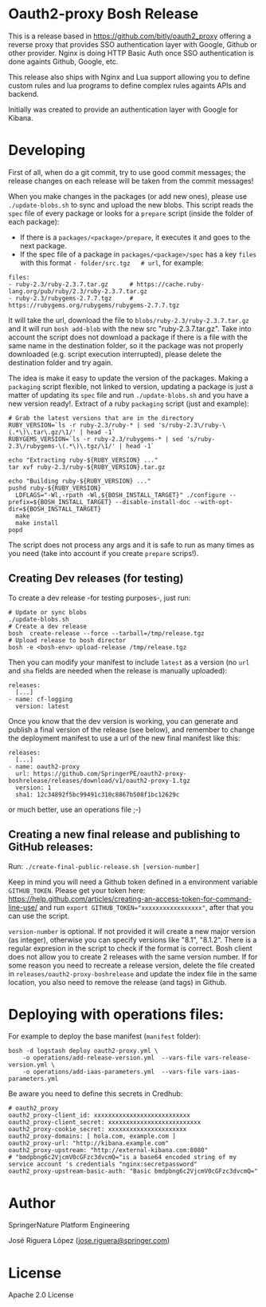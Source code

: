 # Oauth2-proxy Bosh Release

This is a release based in https://github.com/bitly/oauth2_proxy
offering a reverse proxy that provides SSO authentication layer with Google,
Github or other provider. Nginx is doing HTTP Basic Auth once SSO authentication
is done againts Github, Google, etc. 

This release also ships with Nginx and Lua support allowing you to define
custom rules and lua programs to define complex rules againts APIs and backend.

Initially was created to provide an authentication layer with Google for Kibana.


# Developing

First of all, when do a git commit, try to use good commit messages; the release
changes on each release will be taken from the commit messages!

When you make changes in the packages (or add new ones), please use
`./update-blobs.sh` to sync and upload the new blobs. This script reads the `spec` file 
of every package or looks for a `prepare` script (inside the folder of each package):

* If there is a `packages/<package>/prepare`, it executes it and goes to the next package.
* If the spec file of a package in `packages/<package>/spec` has a key `files` with this
format `- folder/src.tgz   # url`, for example:
```
files:
- ruby-2.3/ruby-2.3.7.tar.gz      # https://cache.ruby-lang.org/pub/ruby/2.3/ruby-2.3.7.tar.gz
- ruby-2.3/rubygems-2.7.7.tgz     # https://rubygems.org/rubygems/rubygems-2.7.7.tgz
```
It will take the url, download the file to `blobs/ruby-2.3/ruby-2.3.7.tar.gz` and
it will run `bosh add-blob` with the new src "ruby-2.3.7.tar.gz". Take into
account the script does not download a package if there is a file with the same
name in the destination folder, so it the package was not properly downloaded
(e.g. script execution interrupted), please delete the destination folder and try
again.

The idea is make it easy to update the version of the packages. Making a `packaging`
script flexible, not linked to version, updating a package is just a matter of 
updating its `spec` file and run `./update-blobs.sh` and you have a new version
ready!. Extract of a ruby `packaging` script (just and example):
```
# Grab the latest versions that are in the directory
RUBY_VERSION=`ls -r ruby-2.3/ruby-* | sed 's/ruby-2.3\/ruby-\(.*\)\.tar\.gz/\1/' | head -1`
RUBYGEMS_VERSION=`ls -r ruby-2.3/rubygems-* | sed 's/ruby-2.3\/rubygems-\(.*\)\.tgz/\1/' | head -1`

echo "Extracting ruby-${RUBY_VERSION} ..."
tar xvf ruby-2.3/ruby-${RUBY_VERSION}.tar.gz

echo "Building ruby-${RUBY_VERSION} ..."
pushd ruby-${RUBY_VERSION}
  LDFLAGS="-Wl,-rpath -Wl,${BOSH_INSTALL_TARGET}" ./configure --prefix=${BOSH_INSTALL_TARGET} --disable-install-doc --with-opt-dir=${BOSH_INSTALL_TARGET}
  make
  make install
popd
```

The script does not process any args and it is safe to run as many times as you need
(take into account if you create `prepare` scrips!).


## Creating Dev releases (for testing)

To create a dev release -for testing purposes-, just run:

```
# Update or sync blobs
./update-blobs.sh
# Create a dev release
bosh  create-release --force --tarball=/tmp/release.tgz
# Upload release to bosh director
bosh -e <bosh-env> upload-release /tmp/release.tgz
```

Then you can modify your manifest to include `latest` as a version (no `url` and `sha` 
fields are needed when the release is manually uploaded): 

```
releases:
  [...]
- name: cf-logging
  version: latest
```

Once you know that the dev version is working, you can generate and publish a final
version of the release (see  below), and remember to change the deployment manifest
to use a url of the new final manifest like this:

```
releases:
  [...]
- name: oauth2-proxy
  url: https://github.com/SpringerPE/oauth2-proxy-boshrelease/releases/download/v1/oauth2-proxy-1.tgz
  version: 1
  sha1: 12c34892f5bc99491c310c8867b508f1bc12629c
```

or much better, use an operations file ;-)



## Creating a new final release and publishing to GitHub releases:

Run: `./create-final-public-release.sh [version-number]`

Keep in mind you will need a Github token defined in a environment variable `GITHUB_TOKEN`.
Please get your token here: https://help.github.com/articles/creating-an-access-token-for-command-line-use/
and run `export GITHUB_TOKEN="xxxxxxxxxxxxxxxxx"`, after that you can use the script.

`version-number` is optional. If not provided it will create a new major version
(as integer), otherwise you can specify versions like "8.1", "8.1.2". There is a
regular expresion in the script to check if the format is correct. Bosh client
does not allow you to create 2 releases with the same version number. If for some
reason you need to recreate a release version, delete the file created in 
`releases/oauth2-proxy-boshrelease` and update the index file in the same location,
you also need to remove the release (and tags) in Github.



# Deploying with operations files:


For example to deploy the base manifest (`manifest` folder):
 

```
bosh -d logstash deploy oauth2-proxy.yml \
    -o operations/add-release-version.yml  --vars-file vars-release-version.yml \
    -o operations/add-iaas-parameters.yml  --vars-file vars-iaas-parameters.yml
```


Be aware you need to define this secrets in Credhub:

```
# oauth2_proxy
oauth2_proxy-client_id: xxxxxxxxxxxxxxxxxxxxxxxxxxx
oauth2_proxy-client_secret: xxxxxxxxxxxxxxxxxxxxxxxxxx
oauth2_proxy-cookie_secret: xxxxxxxxxxxxxxxxxxxxxx
oauth2_proxy-domains: [ hola.com, example.com ]
oauth2_proxy-url: "http://kibana.example.com"
oauth2_proxy-upstream: "http://external-kibana.com:8080"
# "bmdpbng6c2VjcmV0cGFzc3dvcmQ="is a base64 encoded string of my service account 's credentials "nginx:secretpassword"
oauth2_proxy-upstream-basic-auth: "Basic bmdpbng6c2VjcmV0cGFzc3dvcmQ="
```


# Author


SpringerNature Platform Engineering

José Riguera López (jose.riguera@springer.com)


# License

Apache 2.0 License
